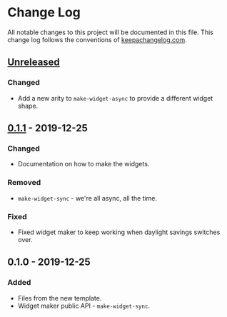 # Change Log
All notable changes to this project will be documented in this file. This change log follows the conventions of [keepachangelog.com](http://keepachangelog.com/).

## [Unreleased]
### Changed
- Add a new arity to `make-widget-async` to provide a different widget shape.

## [0.1.1] - 2019-12-25
### Changed
- Documentation on how to make the widgets.

### Removed
- `make-widget-sync` - we're all async, all the time.

### Fixed
- Fixed widget maker to keep working when daylight savings switches over.

## 0.1.0 - 2019-12-25
### Added
- Files from the new template.
- Widget maker public API - `make-widget-sync`.

[Unreleased]: https://github.com/your-name/audio-stuff2/compare/0.1.1...HEAD
[0.1.1]: https://github.com/your-name/audio-stuff2/compare/0.1.0...0.1.1
